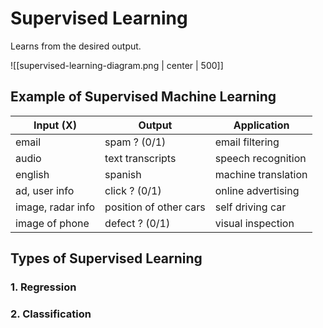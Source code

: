 # Supervised Learning
Learns from the desired output.

![[supervised-learning-diagram.png | center | 500]]

## Example of Supervised Machine Learning

| Input (X)         | Output                 | Application         |
| ----------------- | ---------------------- | ------------------- |
| email             | spam ? (0/1)           | email filtering     |
| audio             | text transcripts       | speech recognition  |
| english           | spanish                | machine translation |
| ad, user info     | click ? (0/1)          | online advertising  |
| image, radar info | position of other cars | self driving car    |
| image of phone    | defect ? (0/1)         | visual inspection   |
## Types of Supervised Learning
### 1. Regression
### 2. Classification
